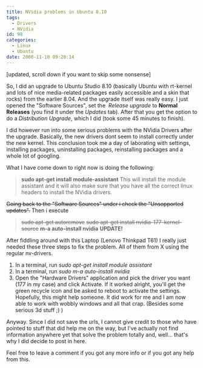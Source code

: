 ```yaml
---
title: NVidia problems in Ubuntu 8.10
tags:
  - Drivers
  - NVidia
id: 98
categories:
  - Linux
  - Ubuntu
date: 2008-11-10 09:20:14
---
```


[updated, scroll down if you want to skip some nonsense]

So, I did an upgrade to Ubuntu Studio 8.10 (basically Ubuntu with rt-kernel and lots of nice media-related packages easily accessible and a skin that rocks) from the earlier 8.04\. And the upgrade itself was really easy. I just opened the "Software Sources", set the  _Release upgrade_ to **Normal Releases** (you find it under the _Updates_ tab).
After that you get the option to do a _Distribution Upgrade_, which I did (took some 45 minutes to finish).

I did however run into some serious problems with the NVidia Drivers after the upgrade. Basically, the new drivers dont seem to install correctly under the new kernel. This conclusion took me a day of laborating with settings, installing packages, uninstalling packages, reinstalling packages and a whole lot of googling.

What I have come down to right now is doing the following:
> **sudo apt-get install module-assistant**
This will install the module assistant and it will also make sure that you have all the correct linux headers to install the NVidia drivers.

<span style="text-decoration: line-through;">Going back to the "Software Sources" under i check the "Unsopported updates".</span>
Then i execute
> <span style="text-decoration: line-through;">sudo apt-get autoremove</span>
> <span style="text-decoration: line-through;">sudo apt-get install nvidia-177-kernel-source</span>
> **m-a auto-install nvidia**
**UPDATE!**

After fiddling around with this Laptop (Lenovo Thinkpad T61) I really just needed these three steps to fix the problem. All of them from X using the regular nv-drivers.

1.  In a terminal, run _sudo apt-get install module assistant_
2.  In a terminal, run _sudo m-a auto-install nvidia_
3.  Open the "Hardware Drivers" application and pick the driver you want (177 in my case) and click Activate. If it worked alright, you'll get the green recycle icon and be asked to reboot to activate the settings.
Hopefully, this might help someone. It did work for me and I am now able to work with wobbly windows and all that crap. (Besides some serious 3d stuff ;) )

Anyway. Since I did not save the urls, I cannot give credit to those who have pointed to stuff that did help me on the way, but I've actually not find information anywhere yet that solve the problem totally and, well... that's why I did decide to post in here.

Feel free to leave a comment if you got any more info or if you got any help from this.